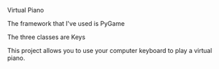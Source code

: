 Virtual Piano

The framework that I've used is PyGame

The three classes are Keys

This project allows you to use your computer keyboard to play a virtual piano.

